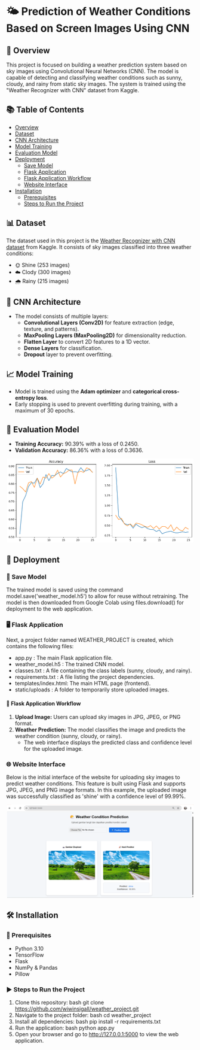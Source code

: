 # 🌤️ Prediction of Weather Conditions Based on Screen Images Using CNN

## 🧭 Overview
This project is focused on building a weather prediction system based on sky images using Convolutional Neural Networks (CNN). The model is capable of detecting and classifying weather conditions such as sunny, cloudy, and rainy from static sky images. The system is trained using the "Weather Recognizer with CNN" dataset from Kaggle.

## 📚 Table of Contents
- [Overview](#overview)
- [Dataset](#dataset-)
- [CNN Architecture](#cnn-architecture-)
- [Model Training](#model-training-)
- [Evaluation Model](#evaluation-model-)
- [Deployment](#deployment-)
  - [Save Model](#save-model-)
  - [Flask Application](#flask-application-)
  - [Flask Application Workflow](#flask-application-workflow-)
  - [Website Interface](#website-interface-)
- [Installation](#installation-)
  - [Prerequisites](#prerequisites-)
  - [Steps to Run the Project](#steps-to-run-the-project-)

## 📊 Dataset 
The dataset used in this project is the [Weather Recognizer with CNN dataset](https://www.kaggle.com/datasets/abhay06102003/weather-recognizer-with-cnn) from Kaggle. It consists of sky images classified into three weather conditions:
- 🌞 Shine (253 images)
- ☁️ Clody (300 images)
- 🌧️ Rainy (215 images)

## 🧠 CNN Architecture
- The model consists of multiple layers:
  - **Convolutional Layers (Conv2D)** for feature extraction (edge, texture, and patterns).
  - **MaxPooling Layers (MaxPooling2D)** for dimensionality reduction.
  - **Flatten Layer** to convert 2D features to a 1D vector.
  - **Dense Layers** for classification.
  - **Dropout** layer to prevent overfitting.

## 📈 Model Training 
- Model is trained using the **Adam optimizer** and **categorical cross-entropy loss**.
- Early stopping is used to prevent overfitting during training, with a maximum of 30 epochs.

## 🧪 Evaluation Model 
- **Training Accuracy:** 90.39% with a loss of 0.2450.
- **Validation Accuracy:**  86.36% with a loss of 0.3636.
<div style="text-align: center;">
    <img src="assets/result.png" alt="Training and Validation Results" width="500"/>
</div>

## 🚀 Deployment
### 💾 Save Model
The trained model is saved using the command model.save('weather_model.h5') to allow for reuse without retraining. The model is then downloaded from Google Colab using files.download() for deployment to the web application.

### 🖥️ Flask Application 
Next, a project folder named WEATHER_PROJECT is created, which contains the following files:
- app.py              : The main Flask application file.
- weather_model.h5    : The trained CNN model.
- classes.txt         : A file containing the class labels (sunny, cloudy, and rainy).
- requirements.txt    : A file listing the project dependencies.
- templates/index.html: The main HTML page (frontend).
- static/uploads      : A folder to temporarily store uploaded images.

#### 🔁 Flask Application Workflow
1. **Upload Image:** Users can upload sky images in JPG, JPEG, or PNG format.
2. **Weather Prediction:** The model classifies the image and predicts the weather condition (sunny, cloudy, or rainy).
   - The web interface displays the predicted class and confidence level for the uploaded image.

### 🌐 Website Interface 
Below is the initial interface of the website for uploading sky images to predict weather conditions. This feature is built using Flask and supports JPG, JPEG, and PNG image formats. In this example, the uploaded image was successfully classified as 'shine' with a confidence level of 99.99%.
<div style="text-align: center;">
    <img src="assets/web.png" alt="Website Interface" width="500"/>
</div>

## 🛠️ Installation
### 📌 Prerequisites
- Python 3.10
- TensorFlow
- Flask
- NumPy & Pandas
- Pillow

### ▶️ Steps to Run the Project
1. Clone this repository:
   bash
   git clone https://github.com/wiwinsigall/weather_project.git
2. Navigate to the project folder:
   bash
   cd weather_project
3. Install all dependencies:
   bash
   pip install -r requirements.txt
4. Run the application:
   bash
   python app.py
5. Open your browser and go to http://127.0.0.1:5000 to view the web application.

   
